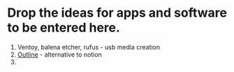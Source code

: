 # Drop the ideas for apps and software to be entered here.

1. Ventoy, balena etcher, rufus - usb media creation
2. [Outline](https://getoutline.com) - alternative to notion
3. 
